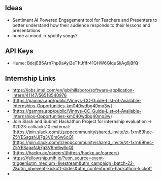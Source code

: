 ## Ideas
- Sentiment AI Powered Engagement tool for Teachers and Presenters to better understand how their audience responds to their lessons and presentations
- hume ai mood -> spotify songs?


## API Keys
- Hume: BdejEB5Arn7np9aAyl2eT1tJflfr41QHW6GlquSliAg9jBfQ


## Internship Links
- https://jobs.intel.com/en/job/hillsboro/software-application-intern/41147/56518540976
- [https://gamma.app/public/Vinnys-CC-Guide-List-of-Available-Internships-Opportunities-km040wdbg40mo3w]
- (https://gamma.app/public/Vinnys-CC-Guide-List-of-Available-Internships-Opportunities-km040wdbg40mo3w)
- Join Slack and Submit Hackathon Project for internship evaluation  -> #2023-calhacks10-external: [https://join.slack.com/t/zeppcommunity/shared_invite/zt-1xrn69hec-Z5YESagaNJj7g3V6m6w6oQ](https://join.slack.com/t/zeppcommunity/shared_invite/zt-1xrn69hec-Z5YESagaNJj7g3V6m6w6oQ)
- [https://hackp.ac/careers](https://hackp.ac/careers)
- https://fellowship.mlh.io/?utm_source=event-trigger&utm_medium=livestream&utm_campaign=batch-22-2&utm_id=event-kickoff-slides&utm_content=mlh-hackathon-kickoff
- 